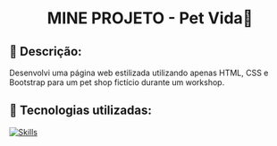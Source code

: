 <h1 align="center">MINE PROJETO - Pet Vida🐶</h1>

## :memo: Descrição:
Desenvolvi uma página web estilizada utilizando apenas HTML, CSS e Bootstrap para um pet shop fictício durante um workshop.

## :wrench: Tecnologias utilizadas:
[![Skills](https://skillicons.dev/icons?i=vscode,html,css,bootstrap,&theme=light)](https://skillicons.dev)
